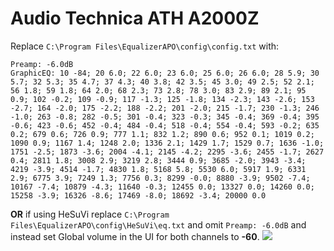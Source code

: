 # Audio Technica ATH A2000Z
Replace `C:\Program Files\EqualizerAPO\config\config.txt` with:
```
Preamp: -6.0dB
GraphicEQ: 10 -84; 20 6.0; 22 6.0; 23 6.0; 25 6.0; 26 6.0; 28 5.9; 30 5.7; 32 5.3; 35 4.7; 37 4.3; 40 3.8; 42 3.5; 45 3.0; 49 2.5; 52 2.1; 56 1.8; 59 1.8; 64 2.0; 68 2.3; 73 2.8; 78 3.0; 83 2.9; 89 2.1; 95 0.9; 102 -0.2; 109 -0.9; 117 -1.3; 125 -1.8; 134 -2.3; 143 -2.6; 153 -2.7; 164 -2.0; 175 -2.2; 188 -2.2; 201 -2.0; 215 -1.7; 230 -1.3; 246 -1.0; 263 -0.8; 282 -0.5; 301 -0.4; 323 -0.3; 345 -0.4; 369 -0.4; 395 -0.6; 423 -0.6; 452 -0.4; 484 -0.4; 518 -0.4; 554 -0.4; 593 -0.2; 635 0.2; 679 0.6; 726 0.9; 777 1.1; 832 1.2; 890 0.6; 952 0.1; 1019 0.2; 1090 0.9; 1167 1.4; 1248 2.0; 1336 2.1; 1429 1.7; 1529 0.7; 1636 -1.0; 1751 -2.5; 1873 -3.6; 2004 -4.1; 2145 -4.2; 2295 -3.6; 2455 -1.7; 2627 0.4; 2811 1.8; 3008 2.9; 3219 2.8; 3444 0.9; 3685 -2.0; 3943 -3.4; 4219 -3.9; 4514 -1.7; 4830 1.8; 5168 5.8; 5530 6.0; 5917 1.9; 6331 2.9; 6775 3.9; 7249 1.3; 7756 0.3; 8299 -0.0; 8880 -3.9; 9502 -7.4; 10167 -7.4; 10879 -4.3; 11640 -0.3; 12455 0.0; 13327 0.0; 14260 0.0; 15258 -3.9; 16326 -8.6; 17469 -8.0; 18692 -3.4; 20000 0.0
```
**OR** if using HeSuVi replace `C:\Program Files\EqualizerAPO\config\HeSuVi\eq.txt` and omit `Preamp: -6.0dB` and instead set Global volume in the UI for both channels to **-60**.
![](https://raw.githubusercontent.com/jaakkopasanen/AutoEq/master/results/Sonoma%20Model%20One/innerfidelity/onear/Audio%20Technica%20ATH%20A2000Z/Audio%20Technica%20ATH%20A2000Z.png)